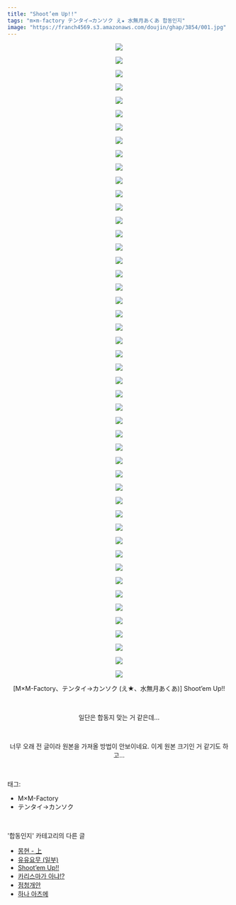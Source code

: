 ```yaml
---
title: "Shoot’em Up!!"
tags: "m×m-factory テンタイ→カンソク え★ 水無月あくあ 합동인지"
image: "https://franch4569.s3.amazonaws.com/doujin/ghap/3854/001.jpg"
---
```

<div class="article">
<p style="text-align: center; clear: none; float: none;"><img src="{{ site.imgserver2 }}/ghap/3854/001.jpg"/></p>
<p style="text-align: center; clear: none; float: none;"><img src="{{ site.imgserver2 }}/ghap/3854/002.jpg"/></p>
<p style="text-align: center; clear: none; float: none;"><img src="{{ site.imgserver2 }}/ghap/3854/003.jpg"/></p>
<p style="text-align: center; clear: none; float: none;"><img src="{{ site.imgserver2 }}/ghap/3854/004.jpg"/></p>
<p style="text-align: center; clear: none; float: none;"><img src="{{ site.imgserver2 }}/ghap/3854/005.jpg"/></p>
<p style="text-align: center; clear: none; float: none;"><img src="{{ site.imgserver2 }}/ghap/3854/006.jpg"/></p>
<p style="text-align: center; clear: none; float: none;"><img src="{{ site.imgserver2 }}/ghap/3854/007.jpg"/></p>
<p style="text-align: center; clear: none; float: none;"><img src="{{ site.imgserver2 }}/ghap/3854/008.jpg"/></p>
<p style="text-align: center; clear: none; float: none;"><img src="{{ site.imgserver2 }}/ghap/3854/009.jpg"/></p>
<p style="text-align: center; clear: none; float: none;"><img src="{{ site.imgserver2 }}/ghap/3854/010.jpg"/></p>
<p style="text-align: center; clear: none; float: none;"><img src="{{ site.imgserver2 }}/ghap/3854/011.jpg"/></p>
<p style="text-align: center; clear: none; float: none;"><img src="{{ site.imgserver2 }}/ghap/3854/012.jpg"/></p>
<p style="text-align: center; clear: none; float: none;"><img src="{{ site.imgserver2 }}/ghap/3854/013.jpg"/></p>
<p style="text-align: center; clear: none; float: none;"><img src="{{ site.imgserver2 }}/ghap/3854/014.jpg"/></p>
<p style="text-align: center; clear: none; float: none;"><img src="{{ site.imgserver2 }}/ghap/3854/015.jpg"/></p>
<p style="text-align: center; clear: none; float: none;"><img src="{{ site.imgserver2 }}/ghap/3854/016.jpg"/></p>
<p style="text-align: center; clear: none; float: none;"><img src="{{ site.imgserver2 }}/ghap/3854/017.jpg"/></p>
<p style="text-align: center; clear: none; float: none;"><img src="{{ site.imgserver2 }}/ghap/3854/018.jpg"/></p>
<p style="text-align: center; clear: none; float: none;"><img src="{{ site.imgserver2 }}/ghap/3854/019.jpg"/></p>
<p style="text-align: center; clear: none; float: none;"><img src="{{ site.imgserver2 }}/ghap/3854/020.jpg"/></p>
<p style="text-align: center; clear: none; float: none;"><img src="{{ site.imgserver2 }}/ghap/3854/021.jpg"/></p>
<p style="text-align: center; clear: none; float: none;"><img src="{{ site.imgserver2 }}/ghap/3854/022.jpg"/></p>
<p style="text-align: center; clear: none; float: none;"><img src="{{ site.imgserver2 }}/ghap/3854/023.jpg"/></p>
<p style="text-align: center; clear: none; float: none;"><img src="{{ site.imgserver2 }}/ghap/3854/024.jpg"/></p>
<p style="text-align: center; clear: none; float: none;"><img src="{{ site.imgserver2 }}/ghap/3854/025.jpg"/></p>
<p style="text-align: center; clear: none; float: none;"><img src="{{ site.imgserver2 }}/ghap/3854/026.jpg"/></p>
<p style="text-align: center; clear: none; float: none;"><img src="{{ site.imgserver2 }}/ghap/3854/027.jpg"/></p>
<p style="text-align: center; clear: none; float: none;"><img src="{{ site.imgserver2 }}/ghap/3854/028.jpg"/></p>
<p style="text-align: center; clear: none; float: none;"><img src="{{ site.imgserver2 }}/ghap/3854/029.jpg"/></p>
<p style="text-align: center; clear: none; float: none;"><img src="{{ site.imgserver2 }}/ghap/3854/030.jpg"/></p>
<p style="text-align: center; clear: none; float: none;"><img src="{{ site.imgserver2 }}/ghap/3854/031.jpg"/></p>
<p style="text-align: center; clear: none; float: none;"><img src="{{ site.imgserver2 }}/ghap/3854/032.jpg"/></p>
<p style="text-align: center; clear: none; float: none;"><img src="{{ site.imgserver2 }}/ghap/3854/033.jpg"/></p>
<p style="text-align: center; clear: none; float: none;"><img src="{{ site.imgserver2 }}/ghap/3854/034.jpg"/></p>
<p style="text-align: center; clear: none; float: none;"><img src="{{ site.imgserver2 }}/ghap/3854/035.jpg"/></p>
<p style="text-align: center; clear: none; float: none;"><img src="{{ site.imgserver2 }}/ghap/3854/036.jpg"/></p>
<p style="text-align: center; clear: none; float: none;"><img src="{{ site.imgserver2 }}/ghap/3854/037.jpg"/></p>
<p style="text-align: center; clear: none; float: none;"><img src="{{ site.imgserver2 }}/ghap/3854/038.jpg"/></p>
<p style="text-align: center; clear: none; float: none;"><img src="{{ site.imgserver2 }}/ghap/3854/039.jpg"/></p>
<p style="text-align: center; clear: none; float: none;"><img src="{{ site.imgserver2 }}/ghap/3854/040.jpg"/></p>
<p style="text-align: center; clear: none; float: none;"><img src="{{ site.imgserver2 }}/ghap/3854/041.jpg"/></p>
<p style="text-align: center; clear: none; float: none;"><img src="{{ site.imgserver2 }}/ghap/3854/042.jpg"/></p>
<p style="text-align: center; clear: none; float: none;"><img src="{{ site.imgserver2 }}/ghap/3854/043.jpg"/></p>
<p style="text-align: center; clear: none; float: none;"><img src="{{ site.imgserver2 }}/ghap/3854/044.jpg"/></p>
<p style="text-align: center; clear: none; float: none;"><img src="{{ site.imgserver2 }}/ghap/3854/045.jpg"/></p>
<p style="text-align: center; clear: none; float: none;"><img src="{{ site.imgserver2 }}/ghap/3854/046.jpg"/></p>
<p style="text-align: center; clear: none; float: none;"><img src="{{ site.imgserver2 }}/ghap/3854/047.jpg"/></p>
<p style="text-align: center; clear: none; float: none;"><img src="{{ site.imgserver2 }}/ghap/3854/048.jpg"/></p>
<p style="text-align: center; clear: none; float: none;">[M×M-Factory、テンタイ→カンソク (え★、水無月あくあ)] Shoot’em Up!!</p>
<p style="text-align: center; clear: none; float: none;"><br/></p>
<p style="text-align: center; clear: none; float: none;">일단은 합동지 맞는 거 같은데...</p>
<p style="text-align: center; clear: none; float: none;"><br/></p>
<p style="text-align: center; clear: none; float: none;">너무 오래 전 글이라 원본을 가져올 방법이 안보이네요. 이게 원본 크기인 거 같기도 하고...</p>
</div><br/>
<div class="tagTrail">
<p>태그: </p>
<ul>
<li>M×M-Factory</li>
<li>テンタイ→カンソク</li>
</ul>
</div><br/>
<div class="another">
<p>'합동인지' 카테고리의 다른 글</p>
<ul>
<li><a href="/ghap_4036">몽현 - 上</a></li>
<li><a href="/ghap_3893">유유요무 (일부)</a></li>
<li><a href="/ghap_3854">Shoot’em Up!!</a></li>
<li><a href="/ghap_3834">카리스마가 아냐!?</a></li>
<li><a href="/ghap_3592">점청개안</a></li>
<li><a href="/ghap_3315">하나 아츠메</a></li>
</ul>
</div><br/>
<div class="cb_module cb_fluid">
<div class="cb_wrt cb_profile">
</div><!-- commentList close -->
</div><br/>
